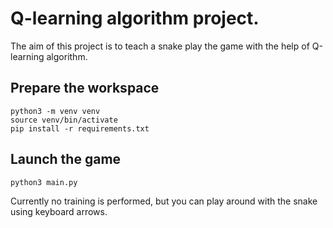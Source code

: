 # Q-learning algorithm project.
The aim of this project is to teach a snake play the game with the help of Q-learning algorithm.

## Prepare the workspace
```
python3 -m venv venv
source venv/bin/activate
pip install -r requirements.txt
```

## Launch the game
```
python3 main.py
```

Currently no training is performed, but you can play around with the snake using keyboard arrows.
